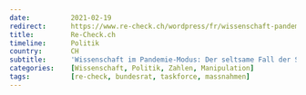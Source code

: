 ```yaml
---
date:          2021-02-19
redirect:      https://www.re-check.ch/wordpress/fr/wissenschaft-pandemie-task-force/
title:         Re-Check.ch
timeline:      Politik
country:       CH
subtitle:      'Wissenschaft im Pandemie-Modus: Der seltsame Fall der Swiss National COVID-19 Science Task Force'
categories:    [Wissenschaft, Politik, Zahlen, Manipulation]
tags:          [re-check, bundesrat, taskforce, massnahmen]
---
```

